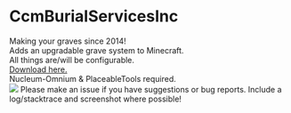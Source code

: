 CcmBurialServicesInc
===============

Making your graves since 2014!<br>
Adds an upgradable grave system to Minecraft.<br>
All things are/will be configurable.<br>
<a href="http://dries007.net:8080/job/CcmBurialServicesInc/">Download here.</a><br>
Nucleum-Omnium & PlaceableTools required.<br>
<img src="https://raw.github.com/CCM-Modding/CcmBurialServicesInc/master/src/main/resources/BurialServices.png">
Please make an issue if you have suggestions or bug reports.
Include a log/stacktrace and screenshot where possible!